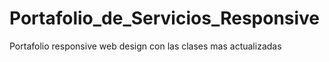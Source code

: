 # Portafolio_de_Servicios_Responsive
Portafolio responsive web design con las clases mas actualizadas
